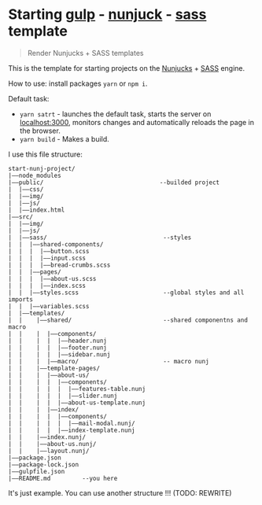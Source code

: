 # Starting [gulp](https://gulpjs.com/) - [nunjuck](https://mozilla.github.io/nunjucks/) - [sass](https://sass-lang.com/) template 
> Render Nunjucks + SASS templates

This is the template for starting projects on the [Nunjucks](https://mozilla.github.io/nunjucks/) + [SASS](https://sass-lang.com/) engine.

How to use: install packages `yarn` or `npm i`.

Default task:
- `yarn satrt` - launches the default task, starts the server on [localhost:3000](https://localhost:3000), monitors changes and automatically reloads the page in the browser.
- `yarn build` - Makes a build. 

I use this file structure: 

```
start-nunj-project/
|——node_modules
|——public/                                 --builded project 
|  |——css/
|  |——img/
|  |——js/
|  |——index.html
|——src/
|  |——img/
|  |——js/
|  |——sass/                                 --styles
|  |  |——shared-components/
|  |  |  |——button.scss
|  |  |  |——input.scss
|  |  |  |——bread-crumbs.scss
|  |  |——pages/
|  |  |  |——about-us.scss
|  |  |  |——index.scss
|  |  |——styles.scss                        --global styles and all imports
|  |  |——variables.scss
|  |——templates/
|  |    |——shared/                          --shared componentns and macro
|  |    |  |——components/
|  |    |  |  |——header.nunj
|  |    |  |  |——footer.nunj
|  |    |  |  |——sidebar.nunj
|  |    |  |——macro/                        -- macro nunj
|  |    |——template-pages/
|  |    |  |——about-us/
|  |    |  |  |——components/
|  |    |  |  |  |——features-table.nunj
|  |    |  |  |  |——slider.nunj
|  |    |  |  |——about-us-template.nunj
|  |    |  |——index/
|  |    |  |  |——components/
|  |    |  |  |  |——mail-modal.nunj/
|  |    |  |  |——index-template.nunj
|  |    |——index.nunj/
|  |    |——about-us.nunj/
|  |    |——layout.nunj/
|——package.json
|——package-lock.json
|——gulpfile.json
|——README.md         --you here
```
It's just example. You can use another structure !!! (TODO: REWRITE)